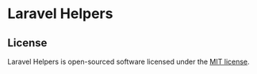 # Laravel Helpers

## License

Laravel Helpers is open-sourced software licensed under the [MIT license](LICENSE.md).
